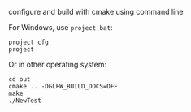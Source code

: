 configure and build with cmake using command line

For Windows, use `project.bat`:

    project cfg
    project

Or in other operating system:

    cd out
    cmake .. -DGLFW_BUILD_DOCS=OFF
    make
    ./NewTest